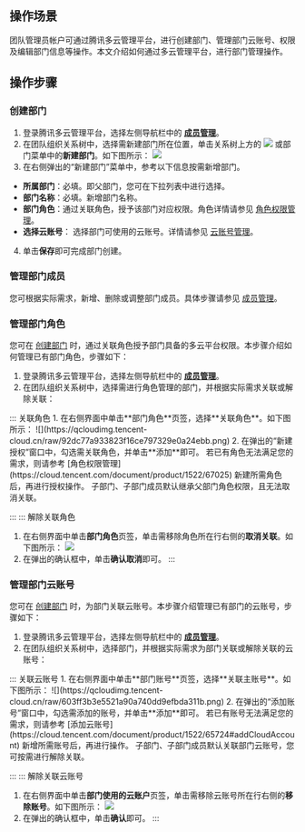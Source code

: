 ## 操作场景
团队管理员帐户可通过腾讯多云管理平台，进行创建部门、管理部门云账号、权限及编辑部门信息等操作。本文介绍如何通过多云管理平台，进行部门管理操作。


## 操作步骤

### 创建部门[](id:createSubDepartment)
1. 登录腾讯多云管理平台，选择左侧导航栏中的 **[成员管理](https://cmp.tencent.cn/team)**。
2. 在团队组织关系树中，选择需新建部门所在位置，单击关系树上方的 <img src="https://qcloudimg.tencent-cloud.cn/raw/c615a67a55959ee48a49f155d8e16f81.png" style="margin-bottom:-3px 0px"> 或部门菜单中的**新建部门**。如下图所示：
![](https://qcloudimg.tencent-cloud.cn/raw/548fea76726ef3f0575dd6b209d56c00.png)
3. 在右侧弹出的“新建部门”菜单中，参考以下信息按需新增部门。
 - **所属部门**：必填。即父部门，您可在下拉列表中进行选择。
 - **部门名称**：必填。新增部门名称。
 - **部门角色**：通过关联角色，授予该部门对应权限。角色详情请参见 [角色权限管理](https://cloud.tencent.com/document/product/1522/67025)。
 - **选择云账号**： 选择部门可使用的云账号。详情请参见 [云账号管理](#departmentCloudAccount)。
4. 单击**保存**即可完成部门创建。


### 管理部门成员
您可根据实际需求，新增、删除或调整部门成员。具体步骤请参见 [成员管理](https://cloud.tencent.com/document/product/1522/65629)。


### 管理部门角色[](id:managementAuthority)
您可在 [创建部门](#createSubDepartment) 时，通过关联角色授予部门具备的多云平台权限。本步骤介绍如何管理已有部门角色，步骤如下：

1. 登录腾讯多云管理平台，选择左侧导航栏中的 **[成员管理](https://cmp.tencent.cn/team)**。
2. 在团队组织关系树中，选择需进行角色管理的部门，并根据实际需求关联或解除关联：
<dx-tabs>
::: 关联角色
 1. 在右侧界面中单击**部门角色**页签，选择**关联角色**。如下图所示：
![](https://qcloudimg.tencent-cloud.cn/raw/92dc77a933823f16ce797329e0a24ebb.png)
 2. 在弹出的“新建授权”窗口中，勾选需关联角色，并单击**添加**即可。
若已有角色无法满足您的需求，则请参考 [角色权限管理](https://cloud.tencent.com/document/product/1522/67025) 新建所需角色后，再进行授权操作。
<dx-alert infotype="explain" title="">
子部门、子部门成员默认继承父部门角色权限，且无法取消关联。
</dx-alert>

:::
::: 解除关联角色
 1. 在右侧界面中单击**部门角色**页签，单击需移除角色所在行右侧的**取消关联**。如下图所示：
![](https://qcloudimg.tencent-cloud.cn/raw/2de16eb9aab9f9b20eaa3647b10298fd.png)
 2. 在弹出的确认框中，单击**确认取消**即可。
:::
</dx-tabs>


### 管理部门云账号[](id:departmentCloudAccount)
您可在 [创建部门](#createSubDepartment) 时，为部门关联云账号。本步骤介绍管理已有部门的云账号，步骤如下：
1. 登录腾讯多云管理平台，选择左侧导航栏中的 **[成员管理](https://cmp.tencent.cn/team)**。
2. 在团队组织关系树中，选择部门，并根据实际需求为部门关联或解除关联的云账号：
<dx-tabs>
::: 关联云账号
 1. 在右侧界面中单击**部门账号**页签，选择**关联主账号**。如下图所示：
![](https://qcloudimg.tencent-cloud.cn/raw/603ff3b3e5521a90a740dd9efbda311b.png)
 2. 在弹出的“添加账号”窗口中，勾选需添加的账号，并单击**添加**即可。
若已有账号无法满足您的需求，则请参考 [添加云账号](https://cloud.tencent.com/document/product/1522/65724#addCloudAccount) 新增所需账号后，再进行操作。
<dx-alert infotype="explain" title="">
子部门、子部门成员默认关联部门云账号，您可按需进行解除关联。
</dx-alert>

:::
::: 解除关联云账号
 1. 在右侧界面中单击**部门使用的云账户**页签，单击需移除云账号所在行右侧的**移除账号**。如下图所示：
![](https://qcloudimg.tencent-cloud.cn/raw/785973fa2e28dae5606dd5a11fef7e59.png)
 2. 在弹出的确认框中，单击**确认**即可。
:::
</dx-tabs>
